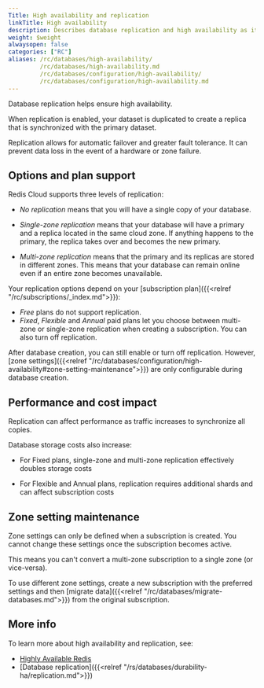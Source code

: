 ```yaml
---
Title: High availability and replication
linkTitle: High availability
description: Describes database replication and high availability as it affects Redis Cloud.   
weight: $weight
alwaysopen: false
categories: ["RC"]
aliases: /rc/databases/high-availability/
         /rc/databases/high-availability.md
         /rc/databases/configuration/high-availability/
         /rc/databases/configuration/high-availability.md
---
```


Database replication helps ensure high availability. 

When replication is enabled, your dataset is duplicated to create a replica that is synchronized with the primary dataset.  

Replication allows for automatic failover and greater fault tolerance.  It can prevent data loss in the event of a hardware or zone failure. 

## Options and plan support

Redis Cloud supports three levels of replication:

- _No replication_ means that you will have a single copy of your database.

- _Single-zone replication_ means that your database will have a primary and a replica located in the same cloud zone. If anything happens to the primary, the replica takes over and becomes the new primary.

- _Multi-zone replication_ means that the primary and its replicas are stored in different zones. This means that your database can remain online even if an entire zone becomes unavailable.

Your replication options depend on your [subscription plan]({{<relref "/rc/subscriptions/_index.md">}}):

- _Free_ plans do not support replication.
- _Fixed_, _Flexible_ and _Annual_ paid plans let you choose between multi-zone or single-zone replication when creating a subscription. You can also turn off replication.

After database creation, you can still enable or turn off replication.  However, [zone settings]({{<relref "/rc/databases/configuration/high-availability#zone-setting-maintenance">}}) are only configurable during database creation.  

## Performance and cost impact 

Replication can affect performance as traffic increases to synchronize all copies. 

Database storage costs also increase:

- For Fixed plans, single-zone and multi-zone replication effectively doubles storage costs

- For Flexible and Annual plans, replication requires additional shards and can affect subscription costs

## Zone setting maintenance

Zone settings can only be defined when a subscription is created.  You cannot change these settings once the subscription becomes active.

This means you can't convert a multi-zone subscription to a single zone (or vice-versa).  

To use different zone settings, create a new subscription with the preferred settings and then [migrate data]({{<relref "/rc/databases/migrate-databases.md">}}) from the original subscription.

## More info

To learn more about high availability and replication, see:
- [Highly Available Redis](https://redislabs.com/redis-enterprise/technology/highly-available-redis/)
- [Database replication]({{<relref "/rs/databases/durability-ha/replication.md">}})
